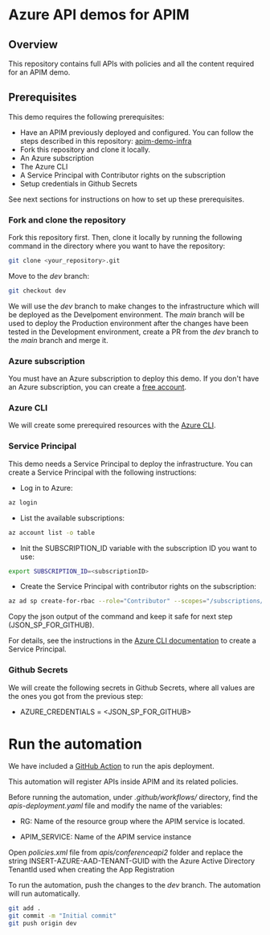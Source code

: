 # Azure API demos for APIM

## Overview

This repository contains full APIs with policies and all the content required for an APIM demo.


## Prerequisites

This demo requires the following prerequisites:
- Have an APIM previously deployed and configured. You can follow the steps described in this repository: [apim-demo-infra](https://github.com/dsanchor/apim-demo-infra)
- Fork this repository and clone it locally. 
- An Azure subscription
- The Azure CLI
- A Service Principal with Contributor rights on the subscription
- Setup credentials in Github Secrets

See next sections for instructions on how to set up these prerequisites.

### Fork and clone the repository

Fork this repository first. 
Then, clone it locally by running the following command in the directory where you want to have the repository:

```bash
git clone <your_repository>.git
```

Move to the *dev* branch:

```bash
git checkout dev
```

We will use the *dev* branch to make changes to the infrastructure which will be deployed as the Develpoment environment. The *main* branch will be used to deploy the Production environment after the changes have been tested in the Development environment, create a PR from the *dev* branch to the *main* branch and merge it.


### Azure subscription

You must have an Azure subscription to deploy this demo. If you don't have an Azure subscription, you can create a [free account](https://azure.microsoft.com/free).

### Azure CLI

We will create some prerequired resources with the [Azure CLI](https://docs.microsoft.com/cli/azure/install-azure-cli). 

### Service Principal

This demo needs a Service Principal to deploy the infrastructure. You can create a Service Principal with the following instructions:

- Log in to Azure:

```bash
az login
```

- List the available subscriptions:

```bash
az account list -o table
```

- Init the SUBSCRIPTION_ID variable with the subscription ID you want to use:

```bash
export SUBSCRIPTION_ID=<subscriptionID>
```

- Create the Service Principal with contributor rights on the subscription:
    
```bash
az ad sp create-for-rbac --role="Contributor" --scopes="/subscriptions/$SUBSCRIPTION_ID" --sdk-auth
```

Copy the json output of the command and keep it safe for next step (JSON_SP_FOR_GITHUB).

For details, see the instructions in the [Azure CLI documentation](https://docs.microsoft.com/en-us/cli/azure/create-an-azure-service-principal-azure-cli?view=azure-cli-latest) to create a Service Principal.

### Github Secrets

We will create the following secrets in Github Secrets, where all values are the ones you got from the previous step:

- AZURE_CREDENTIALS = <JSON_SP_FOR_GITHUB>



# Run the automation

We have included a [GitHub Action](.github/workflows/apis-deployment.yaml) to run the apis deployment.

This automation will register APIs inside APIM and its related policies.

Before running the automation, under *.github/workflows/* directory, find the *apis-deployment.yaml* file and modify the name of the variables:

- RG: Name of the resource group where the APIM service is located.

- APIM_SERVICE: Name of the APIM service instance

Open *policies.xml* file from *apis/conferenceapi2* folder and replace the string INSERT-AZURE-AAD-TENANT-GUID with the Azure Active Directory TenantId used when creating the App Registration 

To run the automation, push the changes to the *dev* branch. The automation will run automatically.

```bash	
git add .
git commit -m "Initial commit"
git push origin dev
```

